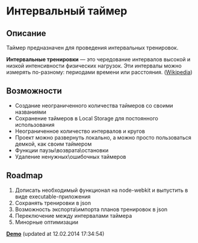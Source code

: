 # Интервальный таймер #

## Описание ##
Таймер предназначен для проведения интервальных тренировок.

**Интервальные тренировки** — это чередование интервалов высокой и низкой интенсивности физических нагрузок. Эти интервалы можно измерять по-разному: периодами времени или расстояния. ([Wikipedia](http://ru.wikipedia.org/wiki/Интервальные_тренировки "Интервальные тренировки"))

## Возможности ##
- Создание неограниченного количества таймеров со своими названиями
- Сохранение таймеров в Local Storage для постоянного использования
- Неограниченное количество интервалов и кругов
- Проект можно развернуть локально, а можно просто пользоваться демкой, как своим таймером
- Функции паузы\возврата\остановки
- Удаление ненужных\ошибочных таймеров

## Roadmap ##
1. Дописать необходимый функционал на node-webkit и выпустить в виде executable-приложения
2. Сохранять тренировки в json
3. Возможность экспорта\импорта планов тренировок в json
4. Переключение между интервалами таймера
5. Минорные оптимизации

**[Demo](http://kuznetsovanton.ru/games/timers/)** (updated at 12.02.2014 17:34:54)